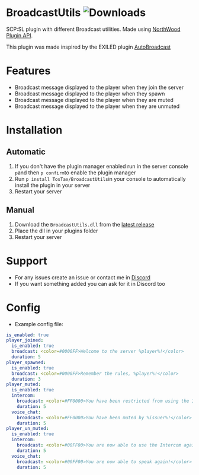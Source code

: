 # BroadcastUtils ![Downloads](https://img.shields.io/github/downloads/TosTax/BroadcastUtils/total)
SCP:SL plugin with different Broadcast utilities. Made using [NorthWood Plugin API](https://github.com/northwood-studios/NwPluginAPI).

This plugin was made inspired by the EXILED plugin [AutoBroadcast](https://github.com/Misfiy/AutoBroadcast)


# Features
* Broadcast message displayed to the player when they join the server
* Broadcast message displayed to the player when they spawn
* Broadcast message displayed to the player when they are muted
* Broadcast message displayed to the player when they are unmuted


# Installation

## Automatic
1. If you don't have the plugin manager enabled run in the server console `p`and then `p confirm`to enable the plugin manager
2. Run `p install TosTax/BroadcastUtils`in your console to automatically install the plugin in your server
3. Restart your server

## Manual
1. Download the `BroadcastUtils.dll` from the [latest release](https://github.com/TosTax/BroadcastUtils/releases/latest)
2. Place the dll in your plugins folder
3. Restart your server


# Support
* For any issues create an issue or contact me in [Discord](https://discord.gg/fxHnJNukfp)
* If you want something added you can ask for it in Discord too


# Config
* Example config file:
```yaml
is_enabled: true
player_joined:
  is_enabled: true
  broadcast: <color=#0000FF>Welcome to the server %player%!</color>
  duration: 5
player_spawned:
  is_enabled: true
  broadcast: <color=#0000FF>Remember the rules, %player%!</color>
  duration: 3
player_muted:
  is_enabled: true
  intercom:
    broadcast: <color=#FF0000>You have been restricted from using the Intercom!</color>
    duration: 5
  voice_chat:
    broadcast: <color=#FF0000>You have been muted by %issuer%!</color>
    duration: 5
player_un_muted:
  is_enabled: true
  intercom:
    broadcast: <color=#00FF00>You are now able to use the Intercom again!</color>
    duration: 5
  voice_chat:
    broadcast: <color=#00FF00>You are now able to speak again!</color>
    duration: 5
```
